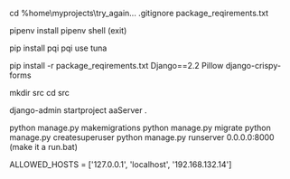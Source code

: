 cd %home\myprojects\try_again...
    .gitignore
    package_reqirements.txt

pipenv install
pipenv shell (exit)

pip install pqi
pqi use tuna

pip install -r package_reqirements.txt
    Django==2.2
    Pillow
    django-crispy-forms

mkdir src
cd src

django-admin startproject aaServer .

python manage.py makemigrations
python manage.py migrate
python manage.py createsuperuser
python manage.py runserver 0.0.0.0:8000 
(make it a run.bat)

ALLOWED_HOSTS = ['127.0.0.1', 'localhost', '192.168.132.14']




